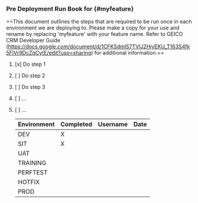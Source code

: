 ### Pre Deployment Run Book for {#myfeature}

==This document outlines the steps that are required to be run once in each environment we are deploying to. Please make a copy for your use and rename by replacing 'myfeature' with your feature name. Refer to GEICO CRM Developer Guide (https://docs.google.com/document/d/1CFKSdmlS7TVlJ2HiyEKU_T163S4fk5FlVr9DcZqCytE/edit?usp=sharing) for additional information.==


1. [x] Do step 1
2. [ ] Do step 2
3. [ ] Do step 3
4. [ ] ...
5. [ ] ...
   

      | Environment  | Completed      | Username                 | Date           |
      |--------------|----------------|--------------------------|----------------|
      | DEV          | X              |                          |                |
      | SIT          | X              |                          |                | 
      | UAT          |                |                          |                |
      | TRAINING     |                |                          |                |
      | PERFTEST     |                |                          |                | 
      | HOTFIX       |                |                          |                |
      | PROD         |                |                          |                |